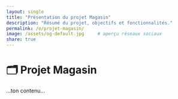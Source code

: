 ```yaml
---
layout: single
title: "Présentation du projet Magasin"
description: "Résumé du projet, objectifs et fonctionnalités."
permalink: /o/projet-magasin/
image: /assets/og-default.jpg     # aperçu réseaux sociaux
share: true
---
```


# 🗂️ Projet Magasin

…ton contenu…
